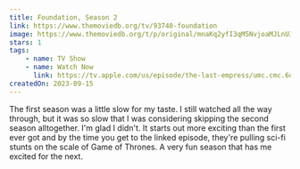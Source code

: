```yaml
---
title: Foundation, Season 2
link: https://www.themoviedb.org/tv/93740-foundation
image: https://www.themoviedb.org/t/p/original/mnaKq2yfI3qM5NvjoaMJLnU3FvS.jpg
stars: 1
tags:
    - name: TV Show
    - name: Watch Now
      link: https://tv.apple.com/us/episode/the-last-empress/umc.cmc.6oblbgkeh3tb3wbebyllgqgix?showId=umc.cmc.5983fipzqbicvrve6jdfep4x3
createdOn: 2023-09-15
---
```


The first season was a little slow for my taste. I still watched all the way through, but it was so slow that I was considering skipping the second season alltogether. I'm glad I didn't. It starts out more exciting than the first ever got and by the time you get to the linked episode, they're pulling sci-fi stunts on the scale of Game of Thrones. A very fun season that has me excited for the next.
